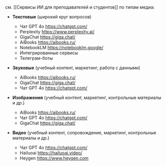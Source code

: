 см. [[Сервисы ИИ для преподавателей и студентов]]
по типам медиа:

- **Текстовые** (широкий круг вопросов) 

	- Чат GPT 4o https://chatgpt.com/ 
	- Perplexity https://www.perplexity.ai/
	- GigaChat https://giga.chat/
	- AiBooks https://aibooks.ru/
	- NotebookLM https://notebooklm.google/
	- Интегрированные сервисы
	- Телеграм-боты

- **Звуковые** (учебный контент, маркетинг, работа с данными)
	- AiBooks https://aibooks.ru/
	- GigaChat https://giga.chat/
	- Чат GPT 4o https://chatgpt.com/ 

- **Изображения** (учебный контент, маркетинг, контрольные материалы и др.)
	- AiBooks https://aibooks.ru/
	- Чат GPT 4o https://chatgpt.com/ 
	-  GigaChat https://giga.chat/

- **Видео** (учебный контент, сопровождение, маркетинг, контрольные материалы и др.)

	- Чат GPT 4o https://chatgpt.com/ 
	- Hailuoai https://hailuoai.video/
	- Heygen https://www.heygen.com

